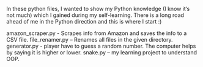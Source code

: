  In these python files, I wanted to show my Python knowledge (I know it‘s not much) which I gained during my self-learning. 
 There is a long road ahead of me in the Python direction and this is where I start :)

amazon_scraper.py - Scrapes info from Amazon and saves the info to a CSV file.
file_renamer.py – Renames all files in the given directory.
generator.py  - player have to guess a random number. The computer helps by saying it is higher or lower.
snake.py – my learning project to understand OOP.
